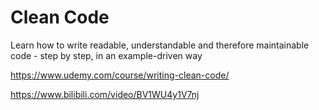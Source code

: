 # Clean Code 

Learn how to write readable, understandable and therefore maintainable code - step by step, in an example-driven way

https://www.udemy.com/course/writing-clean-code/

https://www.bilibili.com/video/BV1WU4y1V7nj